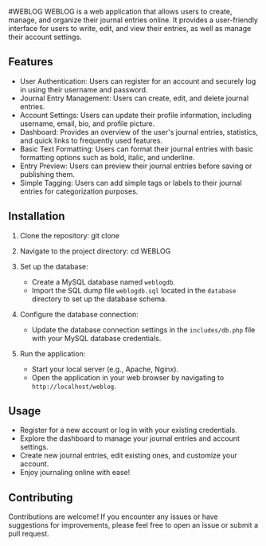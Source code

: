 #WEBLOG 
WEBLOG is a web application that allows users to create, manage, and organize their journal entries online. It provides a user-friendly interface for users to write, edit, and view their entries, as well as manage their account settings.

## Features

- User Authentication: Users can register for an account and securely log in using their username and password.
- Journal Entry Management: Users can create, edit, and delete journal entries.
- Account Settings: Users can update their profile information, including username, email, bio, and profile picture.
- Dashboard: Provides an overview of the user's journal entries, statistics, and quick links to frequently used features.
- Basic Text Formatting: Users can format their journal entries with basic formatting options such as bold, italic, and underline.
- Entry Preview: Users can preview their journal entries before saving or publishing them.
- Simple Tagging: Users can add simple tags or labels to their journal entries for categorization purposes.

## Installation

1. Clone the repository:
    git clone <repository-url>

2. Navigate to the project directory:
    cd WEBLOG


3. Set up the database:
   - Create a MySQL database named `weblogdb`.
   - Import the SQL dump file `weblogdb.sql` located in the `database` directory to set up the database schema.

4. Configure the database connection:
   - Update the database connection settings in the `includes/db.php` file with your MySQL database credentials.

5. Run the application:
   - Start your local server (e.g., Apache, Nginx).
   - Open the application in your web browser by navigating to `http://localhost/weblog`.

## Usage

- Register for a new account or log in with your existing credentials.
- Explore the dashboard to manage your journal entries and account settings.
- Create new journal entries, edit existing ones, and customize your account.
- Enjoy journaling online with ease!

## Contributing

Contributions are welcome! If you encounter any issues or have suggestions for improvements, please feel free to open an issue or submit a pull request.

